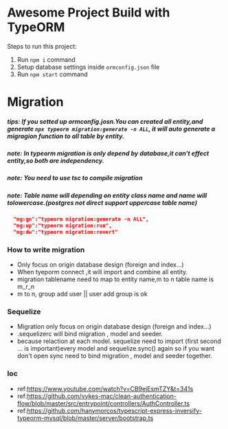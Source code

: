 # Awesome Project Build with TypeORM

Steps to run this project:

1. Run `npm i` command
2. Setup database settings inside `ormconfig.json` file
3. Run `npm start` command


# Migration
##### tips: If you setted up ormconfig.josn.You can created all entity,and generate `npx typeorm migration:generate -n ALL`, it will auto generate a migragion function to all table by entity.

##### note: In typeorm migration is only depend by database,it can't effect entity,so both are independency.
##### note: You need to use tsc to compile migration
##### note: Table name will depending on entity class name and name will tolowercase.(postgres not direct support uppercase table name)
```json
  "mg:gn":"typeorm migration:generate -n ALL",
  "mg:up":"typeorm migration:run",
  "mg:dw":"typeorm migration:revert"
```
### How to write migration 
* Only focus on origin database design (foreign and index...)
* When tyeporm connect ,it will import and combine all entity.
* migration tablename need to map to entity name,m to n table name is m_r_n
* m to n,  group add user || user add group is ok
### Sequelize
* Migration only focus on origin database design (foreign and index...)
* .sequelizerc will bind migration , model and seeder.
* because relaction at each model. sequelize need to import (first second ... is important)every model and sequelize.sync() again so if you want don't open sync need to bind migration , model and seeder together.

### Ioc
* ref:https://www.youtube.com/watch?v=CB9ejEsmTZY&t=341s
* ref:https://github.com/vykes-mac/clean-authentication-flow/blob/master/src/entrypoint/controllers/AuthController.ts
* ref:https://github.com/hanymorcos/typescript-express-inversify-typeorm-mysql/blob/master/server/bootstrap.ts
